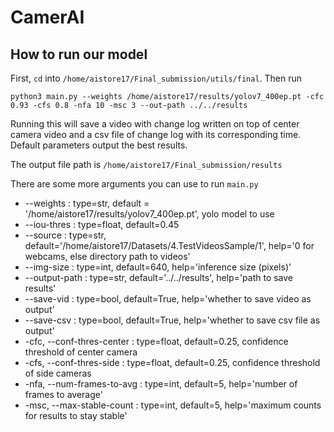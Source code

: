 # CamerAI
## How to run our model

First, `cd` into `/home/aistore17/Final_submission/utils/final`. Then run

    python3 main.py --weights /home/aistore17/results/yolov7_400ep.pt -cfc 0.93 -cfs 0.8 -nfa 10 -msc 3 --out-path ../../results

Running this will save a video with change log written on top of center camera video
and a csv file of change log with its corresponding time. Default parameters output the
best results.

The output file path is `/home/aistore17/Final_submission/results`

There are some more arguments you can use to run `main.py`

* --weights : type=str, default = '/home/aistore17/results/yolov7_400ep.pt', yolo model to use
* --iou-thres : type=float, default=0.45
* --source : type=str, default='/home/aistore17/Datasets/4.TestVideosSample/1', help='0 for webcams, else directory path to videos'
* --img-size : type=int, default=640, help='inference size (pixels)'
* --output-path : type=str, default='../../results', help='path to save results'
* --save-vid : type=bool, default=True, help='whether to save video as output'
* --save-csv : type=bool, default=True, help='whether to save csv file as output'
* -cfc, --conf-thres-center : type=float, default=0.25, confidence threshold of center camera
* -cfs, --conf-thres-side : type=float, default=0.25, confidence threshold of side cameras
* -nfa, --num-frames-to-avg : type=int, default=5, help='number of frames to average'
* -msc, --max-stable-count : type=int, default=5, help='maximum counts for results to stay stable'
